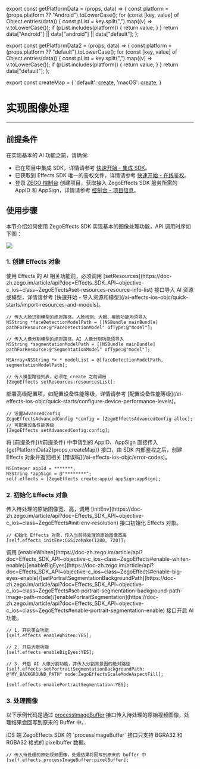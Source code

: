 export const getPlatformData = (props, data) => {
    const platform = (props.platform ?? "Android").toLowerCase();
    for (const [key, value] of Object.entries(data)) {
        const pList = key.split(",").map((v) => v.toLowerCase());
        if (pList.includes(platform)) {
            return value;
        }
    }
    return data["Android"] || data["android"] || data["default"];
};

export const getPlatformData2 = (props, data) => {
    const platform = (props.platform ?? "default").toLowerCase();
    for (const [key, value] of Object.entries(data)) {
        const pList = key.split(",").map((v) => v.toLowerCase());
        if (pList.includes(platform)) {
            return value;
        }
    }
    return data["default"];
};

export const createMap = {
    'default': <a href="https://doc-zh.zego.im/article/api?doc=effects-sdk_API~objectivec_ios~class~ZegoEffects#create-appid-app-sign-2" target='_blank'>create</a>,
    'macOS': <a href="https://doc-zh.zego.im/article/api?doc=effects-sdk_API~objectivec_macos~class~ZegoEffects#create-appid-app-sign-2" target='_blank'>create</a>,
}


# 实现图像处理

---

## 前提条件

在实现基本的 AI 功能之前，请确保:

- 已在项目中集成 SDK，详情请参考 [快速开始 - 集成 SDK](/ai-effects-ios-objc/quick-starts/import-the-sdk)。
- 已获取到 Effects SDK 唯一的鉴权文件，详情请参考 [快速开始 - 在线鉴权](/ai-effects-ios-objc/quick-starts/online-authentication)。
- 登录 [ZEGO 控制台](https://console.zego.im) 创建项目，获取接入 ZegoEffects SDK 服务所需的 AppID 和 AppSign，详情请参考 [控制台 - 项目信息](https://doc-zh.zego.im/article/12107)。


## 使用步骤

本节介绍如何使用 ZegoEffects SDK 实现基本的图像处理功能，API 调用时序如下图：

<Frame width="auto" height="auto">
  <img src="https://doc-media.zego.im/sdk-doc/Pics/AI_Vision/QuickStarts/Implemention_iOS_zh.png" />
</Frame>

### 1. 创建 Effects 对象

<Steps>
<Step title="传入 AI 资源或模型。  ">
使用 Effects 的 AI 相关功能前，必须调用 [setResources](https://doc-zh.zego.im/article/api?doc=Effects_SDK_API~objective-c_ios~class~ZegoEffects#set-resources-resource-info-list) 接口导入 AI 资源或模型，详情请参考 [快速开始 - 导入资源和模型](/ai-effects-ios-objc/quick-starts/import-resources-and-models)。

```objc
// 传入人脸识别模型的绝对路径。人脸检测、大眼、瘦脸功能均须导入
NSString *faceDetectionModelPath = [[NSBundle mainBundle] pathForResource:@"FaceDetectionModel" ofType:@"model"];

// 传入人像分割模型的绝对路径。AI 人像分割功能须导入
NSString *segmentationModelPath = [[NSBundle mainBundle] pathForResource:@"SegmentationModel" ofType:@"model"];

NSArray<NSString *> * modelList = @[faceDetectionModelPath, segmentationModelPath];

// 传入模型路径列表，必须在 create 之前调用
[ZegoEffects setResources:resourcesList];
```
</Step>
<Step title="部署高级配置项">
部署高级配置项，如配置设备性能等级，详情请参考 [配置设备性能等级](/ai-effects-ios-objc/quick-starts/configure-device-performance-levels)。

```objc
// 设置advancedConfig
ZegoEffectsAdvancedConfig *config = [ZegoEffectsAdvancedConfig alloc];
// 可配置设备性能等级
[ZegoEffects setAdvancedConfig:config];
```
</Step>
<Step title="创建 Effects 对象">
将 [前提条件](#前提条件) 中申请到的 AppID、AppSign 直接传入 {getPlatformData2(props,createMap)} 接口，由 SDK 内部鉴权之后，创建 Effects 对象并返回相关 [错误码](/ai-effects-ios-objc/error-codes)。

```objc
NSInteger appId = *******;
NSString *appSign = @"********";
self.effects = [ZegoEffects create:appid appSign:appSign];
```    
</Step>
</Steps>
  
### 2. 初始化 Effects 对象

<Steps>
<Step title="初始化 Effects 对象">
传入待处理的原始图像宽、高，调用 [initEnv](https://doc-zh.zego.im/article/api?doc=Effects_SDK_API~objective-c_ios~class~ZegoEffects#init-env-resolution) 接口初始化 Effects 对象。

```objc
// 初始化 Effects 对象，传入当前待处理的原始图像宽高
[self.effects initEnv:CGSizeMake(1280, 720)];
```
</Step>
<Step title="开启 AI 功能">
调用 [enableWhiten](https://doc-zh.zego.im/article/api?doc=Effects_SDK_API~objective-c_ios~class~ZegoEffects#enable-whiten-enable)/[enableBigEyes](https://doc-zh.zego.im/article/api?doc=Effects_SDK_API~objective-c_ios~class~ZegoEffects#enable-big-eyes-enable)/[setPortraitSegmentationBackgroundPath](https://doc-zh.zego.im/article/api?doc=Effects_SDK_API~objective-c_ios~class~ZegoEffects#set-portrait-segmentation-background-path-image-path-mode)/[enablePortraitSegmentation](https://doc-zh.zego.im/article/api?doc=Effects_SDK_API~objective-c_ios~class~ZegoEffects#enable-portrait-segmentation-enable) 接口开启 AI 功能。

```objc
// 1. 开启美白功能
[self.effects enableWhiten:YES];

// 2. 开启大眼功能              
[self.effects enableBigEyes:YES];

// 3. 开启 AI 人像分割功能，并传入分割背景图的绝对路径
[self.effects setPortraitSegmentationBackgroundPath: @"MY_BACKGROUND_PATH" mode:ZegoEffectsScaleModeAspectFill];

[self.effects enablePortraitSegmentation:YES];
```
</Step>
</Steps>

### 3. 处理图像

以下示例代码是通过 [processImageBuffer](https://doc-zh.zego.im/article/api?doc=Effects_SDK_API~objective-c_ios~class~ZegoEffects#process-image-buffer-buff) 接口传入待处理的原始视频图像，处理结果会回写到原来的 Buffer 中。

<Warning title="注意">
iOS 端 ZegoEffects SDK 的 `processImageBuffer` 接口只支持 BGRA32 和 RGBA32 格式的 pixelbuffer 数据。
</Warning>

```objc
// 传入待处理的原始视频图像，处理结果将回写到原来的 buffer 中
[self.effects processImageBuffer:pixelBuffer];
```
